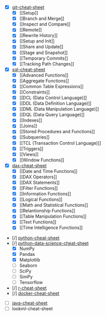 - [x] [git-cheat-sheet](https://github.com/ayorick23/git-cheat-sheet)
	- [x] [[Setup]]
	- [x] [[Branch and Merge]]
	- [x] [[Inspect and Compare]]
	- [x] [[Remote]]
	- [x] [[Rewrite History]]
	- [x] [[Setup and Init]]
	- [x] [[Share and Update]]
	- [x] [[Stage and Snapshot]]
	- [x] [[Temporary Commits]]
	- [x] [[Tracking Path Changes]]
- [x] [sql-cheat-sheet](https://github.com/ayorick23/sql-cheat-sheet)
	- [x] [[Advanced Functions]]
	- [x] [[Aggregate Functions]]
	- [x] [[Common Table Expressions]]
	- [x] [[Constraints]]
	- [x] [[DCL (Data Control Language)]]
	- [x] [[DDL (Data Definition Language)]]
	- [x] [[DML (Data Manipulation Language)]]
	- [x] [[DQL (Data Query Language)]]
	- [x] [[Indexes]]
	- [x] [[Joins]]
	- [x] [[Stored Procedures and Functions]]
	- [x] [[Subqueries]]
	- [x] [[TCL (Transaction Control Language)]]
	- [x] [[Triggers]]
	- [x] [[Views]]
	- [x] [[Window Functions]]
- [x] [dax-cheat-sheet](https://github.com/ayorick23/dax-cheat-sheet)
	- [x] [[Date and Time Functions]]
	- [x] [[DAX Operators]]
	- [x] [[DAX Statements]]
	- [x] [[Filter Functions]]
	- [x] [[Information Functions]]
	- [x] [[Logical Functions]]
	- [x] [[Math and Statistical Functions]]
	- [x] [[Relantionship Functions]]
	- [x] [[Table Manipulation Functions]]
	- [x] [[Text Functions]]
	- [x] [[Time Intelligence Functions]]
- [/] [python-cheat-sheet](https://github.com/ayorick23/python-cheat-sheet)
- [/] [python-data-science-cheat-sheet](https://github.com/ayorick23/python-data-science-cheat-sheet)
	- [x] NumPy
	- [x] Pandas
	- [x] Matplotlib
	- [ ] Seaborn
	- [ ] SciPy
	- [ ] SimPy
	- [ ] Tensorflow
- [/] [r-cheat-sheet](https://github.com/ayorick23/r-cheat-sheet)
- [/] [docker-cheat-sheet](https://github.com/ayorick23/docker-cheat-sheet)
- [ ] [java-cheat-sheet](https://github.com/ayorick23/java-cheat-sheet)
- [ ] lookml-cheat-sheet